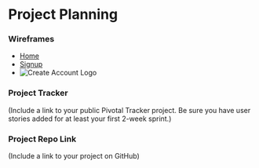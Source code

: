 # Project Planning

### Wireframes

* [Home](P3-Project_Planning/Wireframes/Home.png)
* [Signup](P3-Project_Planning/Wireframes/SignUp.png)
* ![Create Account Logo](//Wireframes/CreateAccount.png)

### Project Tracker

(Include a link to your public Pivotal Tracker project. Be sure you have user stories added for at least your first 2-week sprint.)

### Project Repo Link

(Include a link to your project on GitHub)
